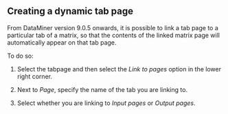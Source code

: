 ## Creating a dynamic tab page

From DataMiner version 9.0.5 onwards, it is possible to link a tab page to a particular tab of a matrix, so that the contents of the linked matrix page will automatically appear on that tab page.

To do so:

1. Select the tabpage and then select the *Link to pages* option in the lower right corner.

2. Next to *Page*, specify the name of the tab you are linking to.

3. Select whether you are linking to *Input pages* or *Output pages*.


